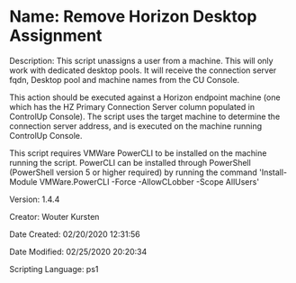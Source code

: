 ﻿# Name: Remove Horizon Desktop Assignment

Description: This script unassigns a user from a machine. This will only work with dedicated desktop pools. It will receive the connection server fqdn, Desktop pool and machine names from the CU Console.

This action should be executed against a Horizon endpoint machine (one which has the HZ Primary Connection Server column populated in ControlUp Console). The script uses the target machine to determine the connection server address, and is executed on the machine running ControlUp Console.

This script requires VMWare PowerCLI  to be installed on the machine running the script.
    PowerCLI can be installed through PowerShell (PowerShell version 5 or higher required) by running the command 'Install-Module VMWare.PowerCLI -Force -AllowCLobber -Scope AllUsers'

Version: 1.4.4

Creator: Wouter Kursten

Date Created: 02/20/2020 12:31:56

Date Modified: 02/25/2020 20:20:34

Scripting Language: ps1

